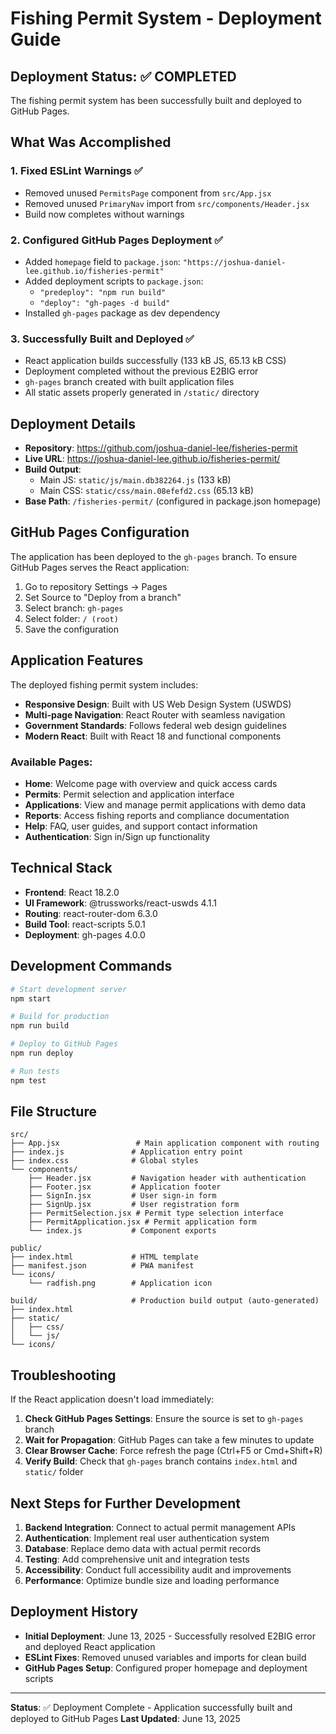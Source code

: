 # Fishing Permit System - Deployment Guide

## Deployment Status: ✅ COMPLETED

The fishing permit system has been successfully built and deployed to GitHub Pages.

## What Was Accomplished

### 1. Fixed ESLint Warnings ✅
- Removed unused `PermitsPage` component from `src/App.jsx`
- Removed unused `PrimaryNav` import from `src/components/Header.jsx`
- Build now completes without warnings

### 2. Configured GitHub Pages Deployment ✅
- Added `homepage` field to `package.json`: `"https://joshua-daniel-lee.github.io/fisheries-permit"`
- Added deployment scripts to `package.json`:
  - `"predeploy": "npm run build"`
  - `"deploy": "gh-pages -d build"`
- Installed `gh-pages` package as dev dependency

### 3. Successfully Built and Deployed ✅
- React application builds successfully (133 kB JS, 65.13 kB CSS)
- Deployment completed without the previous E2BIG error
- `gh-pages` branch created with built application files
- All static assets properly generated in `/static/` directory

## Deployment Details

- **Repository**: https://github.com/joshua-daniel-lee/fisheries-permit
- **Live URL**: https://joshua-daniel-lee.github.io/fisheries-permit/
- **Build Output**: 
  - Main JS: `static/js/main.db382264.js` (133 kB)
  - Main CSS: `static/css/main.08efefd2.css` (65.13 kB)
- **Base Path**: `/fisheries-permit/` (configured in package.json homepage)

## GitHub Pages Configuration

The application has been deployed to the `gh-pages` branch. To ensure GitHub Pages serves the React application:

1. Go to repository Settings → Pages
2. Set Source to "Deploy from a branch"
3. Select branch: `gh-pages`
4. Select folder: `/ (root)`
5. Save the configuration

## Application Features

The deployed fishing permit system includes:

- **Responsive Design**: Built with US Web Design System (USWDS)
- **Multi-page Navigation**: React Router with seamless navigation
- **Government Standards**: Follows federal web design guidelines
- **Modern React**: Built with React 18 and functional components

### Available Pages:
- **Home**: Welcome page with overview and quick access cards
- **Permits**: Permit selection and application interface
- **Applications**: View and manage permit applications with demo data
- **Reports**: Access fishing reports and compliance documentation
- **Help**: FAQ, user guides, and support contact information
- **Authentication**: Sign in/Sign up functionality

## Technical Stack

- **Frontend**: React 18.2.0
- **UI Framework**: @trussworks/react-uswds 4.1.1
- **Routing**: react-router-dom 6.3.0
- **Build Tool**: react-scripts 5.0.1
- **Deployment**: gh-pages 4.0.0

## Development Commands

```bash
# Start development server
npm start

# Build for production
npm run build

# Deploy to GitHub Pages
npm run deploy

# Run tests
npm test
```

## File Structure

```
src/
├── App.jsx                 # Main application component with routing
├── index.js               # Application entry point
├── index.css              # Global styles
└── components/
    ├── Header.jsx         # Navigation header with authentication
    ├── Footer.jsx         # Application footer
    ├── SignIn.jsx         # User sign-in form
    ├── SignUp.jsx         # User registration form
    ├── PermitSelection.jsx # Permit type selection interface
    ├── PermitApplication.jsx # Permit application form
    └── index.js           # Component exports

public/
├── index.html             # HTML template
├── manifest.json          # PWA manifest
└── icons/
    └── radfish.png        # Application icon

build/                     # Production build output (auto-generated)
├── index.html
├── static/
│   ├── css/
│   └── js/
└── icons/
```

## Troubleshooting

If the React application doesn't load immediately:

1. **Check GitHub Pages Settings**: Ensure the source is set to `gh-pages` branch
2. **Wait for Propagation**: GitHub Pages can take a few minutes to update
3. **Clear Browser Cache**: Force refresh the page (Ctrl+F5 or Cmd+Shift+R)
4. **Verify Build**: Check that `gh-pages` branch contains `index.html` and `static/` folder

## Next Steps for Further Development

1. **Backend Integration**: Connect to actual permit management APIs
2. **Authentication**: Implement real user authentication system
3. **Database**: Replace demo data with actual permit records
4. **Testing**: Add comprehensive unit and integration tests
5. **Accessibility**: Conduct full accessibility audit and improvements
6. **Performance**: Optimize bundle size and loading performance

## Deployment History

- **Initial Deployment**: June 13, 2025 - Successfully resolved E2BIG error and deployed React application
- **ESLint Fixes**: Removed unused variables and imports for clean build
- **GitHub Pages Setup**: Configured proper homepage and deployment scripts

---

**Status**: ✅ Deployment Complete - Application successfully built and deployed to GitHub Pages
**Last Updated**: June 13, 2025
